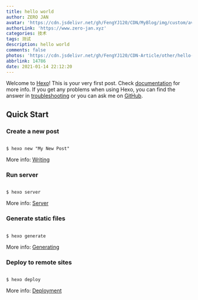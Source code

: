 ```yaml
---
title: hello world
author: ZERO JAN
avatar: 'https://cdn.jsdelivr.net/gh/FengYJ120/CDN/MyBlog/img/custom/avatar.jpg'
authorLink: 'https://www.zero-jan.xyz'
categories: 技术
tags: 测试
description: hello world
comments: false
photos: 'https://cdn.jsdelivr.net/gh/FengYJ120/CDN-Article/other/hello-world.jpeg'
abbrlink: 14786
date: 2021-01-14 22:12:20
---
```

Welcome to [Hexo](https://hexo.io/)! This is your very first post. Check [documentation](https://hexo.io/docs/) for more info. If you get any problems when using Hexo, you can find the answer in [troubleshooting](https://hexo.io/docs/troubleshooting.html) or you can ask me on [GitHub](https://github.com/hexojs/hexo/issues).

## Quick Start

### Create a new post

<code>
$ hexo new "My New Post"
</code>

More info: [Writing](https://hexo.io/docs/writing.html)

### Run server

<code>
$ hexo server
</code>

More info: [Server](https://hexo.io/docs/server.html)

### Generate static files

<code>
$ hexo generate
</code>

More info: [Generating](https://hexo.io/docs/generating.html)

### Deploy to remote sites

<code>
$ hexo deploy
</code>

More info: [Deployment](https://hexo.io/docs/one-command-deployment.html)
